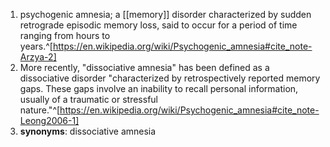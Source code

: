 1. psychogenic amnesia; a [[memory]] disorder characterized by sudden retrograde episodic memory loss, said to occur for a period of time ranging from hours to years.^[https://en.wikipedia.org/wiki/Psychogenic_amnesia#cite_note-Arzya-2]
2. More recently, "dissociative amnesia" has been defined as a dissociative disorder "characterized by retrospectively reported memory gaps. These gaps involve an inability to recall personal information, usually of a traumatic or stressful nature."^[https://en.wikipedia.org/wiki/Psychogenic_amnesia#cite_note-Leong2006-1]
3. **synonyms**: dissociative amnesia